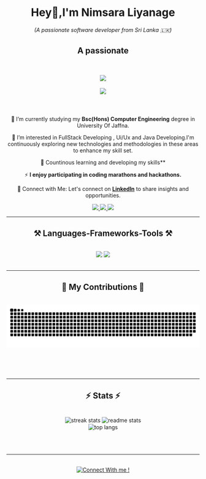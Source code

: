 
<h1 align="center" >Hey👋,I'm Nimsara Liyanage<br/></h1>
<h6 align="center" >(A passionate software developer from Sri Lanka 🇱🇰)</h6>
<h2 align="center" >A passionate</h3>
<h1 align="center">
  <img src="https://readme-typing-svg.herokuapp.com/?font=Montserrat&size=35&center=true&vCenter=true&width=1200&height=100&duration=4000&lines=FullStack+Developer;Ui,+Ux+Designer;ML/DL+Enthusiast;Blog+Writer;Hackathon+Winner;Chess+Coacher" />
    <br/>
    <img align="center" src="https://visitor-badge.laobi.icu/badge?page_id=NimsaraLiyanage.NimsaraLiyanage" />
</h1>



<br/>

<div align="center">
 
 🔭 I’m currently studying my **Bsc(Hons) Computer Engineering** degree in University Of Jaffna.
 
 👀 I’m interested in  FullStack Developing , Ui/Ux and Java Developing.I'm continuously exploring new technologies and methodologies in these areas to enhance my skill set.

 🌱 Countinous learning and developing my skills**


⚡ **I enjoy participating in coding marathons and hackathons.**

🔗 Connect with Me:
Let's connect on **[LinkedIn](www.linkedin.com/in/nimsaraliyanage)** to share insights and opportunities.

</div>
 
<div align="center"> 
  <a href="mailto:tharindanimsara457@gmail.com">
    <img src="https://img.shields.io/badge/Gmail-333333?style=for-the-badge&logo=gmail&logoColor=red" />
  </a>
  <a href="https://www.linkedin.com/in/nimsaraliyanage" target="_blank">
    <img src="https://img.shields.io/badge/LinkedIn-0077B5?style=for-the-badge&logo=linkedin&logoColor=white" target="_blank" />
  </a>
  <a href="https://github.com/NimsaraLiyanage" target="_blank">
     <img src="https://img.shields.io/badge/GitHub-181717?style=for-the-badge&logo=github&logoColor=white" target="_blank" />
  </a>
</div>

<hr/>

<h2 align="center">⚒️ Languages-Frameworks-Tools ⚒️</h2>
<br/>
<div align="center">
    <img src="https://skillicons.dev/icons?i=react,springboot,html,css,vscode,github,figma,tailwind,git" />
    <img src="https://skillicons.dev/icons?i=java,python,javascript,typescript,express,firebase,mongodb,c,mysql" /><br>
</div>

<br/>
<hr/>

<div align="center">
  <h2>🐍 My Contributions 🐍</h2>
  <br>
  <img alt="snake eating my contributions" src="https://raw.githubusercontent.com/NimsaraLiyanage/NimsaraLiyanage/output/github-contribution-grid-snake.svg" />
  
  <br/><br/><br/>
</div>

<hr/>

<h2 align="center">⚡ Stats ⚡</h2>
<br>
<div align=center>
  <img width=390 src="https://github-readme-streak-stats.herokuapp.com/?user=NimsaraLiyanage&count_private=true&theme=react&border_radius=10" alt="streak stats"/>
  <img width=390 src="https://github-readme-stats.vercel.app/api?username=NimsaraLiyanage&count_private=true&show_icons=true&theme=react&rank_icon=github&border_radius=10" alt="readme stats" />
  <br/>
  <img width=325 align="center" src="https://github-readme-stats.vercel.app/api/top-langs/?username=NimsaraLiyanage&hide=HTML&langs_count=8&layout=compact&theme=react&border_radius=10&size_weight=0.5&count_weight=0.5&exclude_repo=github-readme-stats" alt="top langs" />
</div>

<br/><br/>

<hr/>

<br/>

<div align="center">
<a href='https://www.facebook.com/profile.php?id=100089094394158&mibextid=LQQJ4d' target='_blank'><img height='64' style='border:0px;height:64px;' src='https://www.freeiconspng.com/uploads/facebook-splat-f-logo-transparent-28.png' border='0'   alt=' Connect With me !' /></a>
</div>

<br/>
